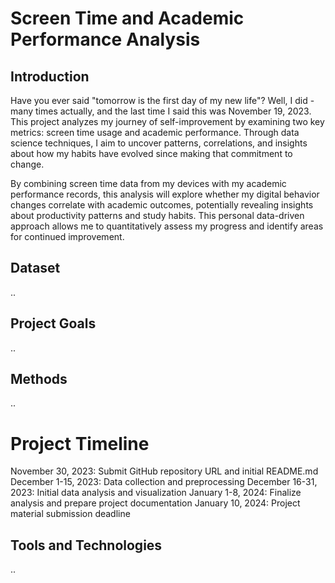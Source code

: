# Screen Time and Academic Performance Analysis

## Introduction
Have you ever said "tomorrow is the first day of my new life"? Well, I did - many times actually, and the last time I said this was November 19, 2023. This project analyzes my journey of self-improvement by examining two key metrics: screen time usage and academic performance. Through data science techniques, I aim to uncover patterns, correlations, and insights about how my habits have evolved since making that commitment to change.

By combining screen time data from my devices with my academic performance records, this analysis will explore whether my digital behavior changes correlate with academic outcomes, potentially revealing insights about productivity patterns and study habits. This personal data-driven approach allows me to quantitatively assess my progress and identify areas for continued improvement.

## Dataset
..

## Project Goals
..

## Methods
..

# Project Timeline

November 30, 2023: Submit GitHub repository URL and initial README.md
December 1-15, 2023: Data collection and preprocessing
December 16-31, 2023: Initial data analysis and visualization
January 1-8, 2024: Finalize analysis and prepare project documentation
January 10, 2024: Project material submission deadline

## Tools and Technologies
..
